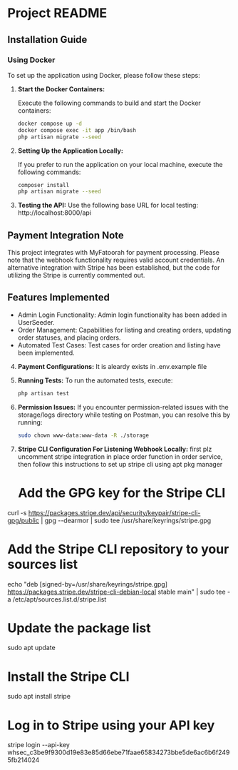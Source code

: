 # Project README

## Installation Guide

### Using Docker

To set up the application using Docker, please follow these steps:

1. **Start the Docker Containers:**

   Execute the following commands to build and start the Docker containers:

   ```bash
   docker compose up -d
   docker compose exec -it app /bin/bash
   php artisan migrate --seed

2. **Setting Up the Application Locally:**

   If you prefer to run the application on your local machine, execute the following commands:

   ```bash
   composer install
   php artisan migrate --seed

3. **Testing the API:**
    Use the following base URL for local testing:
    http://localhost:8000/api

## Payment Integration Note
This project integrates with MyFatoorah for payment processing. Please note that the webhook functionality requires valid account credentials. An alternative integration with Stripe has been established, but the code for utilizing the Stripe is currently commented out.

## Features Implemented
   - Admin Login Functionality: Admin login functionality has been added in UserSeeder.
   - Order Management: Capabilities for listing and creating orders, updating order statuses, and placing   orders.
   - Automated Test Cases: Test cases for order creation and listing have been implemented.

 4. **Payment Configurations:**
    It is aleardy exists in .env.example file  

 5. **Running Tests:**
      To run the automated tests, execute:
      ```bash
      php artisan test

 6. **Permission Issues:**
    If you encounter permission-related issues with the storage/logs directory while testing on Postman, you can resolve this by running:
    ```bash
    sudo chown www-data:www-data -R ./storage 

7. **Stripe CLI Configuration For Listening Webhook Locally:**
    first plz uncomment stripe integration in place order function in order service, then follow this instructions to set up stripe cli using apt pkg manager
   # Add the GPG key for the Stripe CLI
curl -s https://packages.stripe.dev/api/security/keypair/stripe-cli-gpg/public | gpg --dearmor | sudo tee /usr/share/keyrings/stripe.gpg

# Add the Stripe CLI repository to your sources list
echo "deb [signed-by=/usr/share/keyrings/stripe.gpg] https://packages.stripe.dev/stripe-cli-debian-local stable main" | sudo tee -a /etc/apt/sources.list.d/stripe.list

# Update the package list
sudo apt update

# Install the Stripe CLI
sudo apt install stripe

# Log in to Stripe using your API key
stripe login --api-key whsec_c3be9f9300d19e83e85d66ebe71faae65834273bbe5de6ac6b6f2495fb214024        